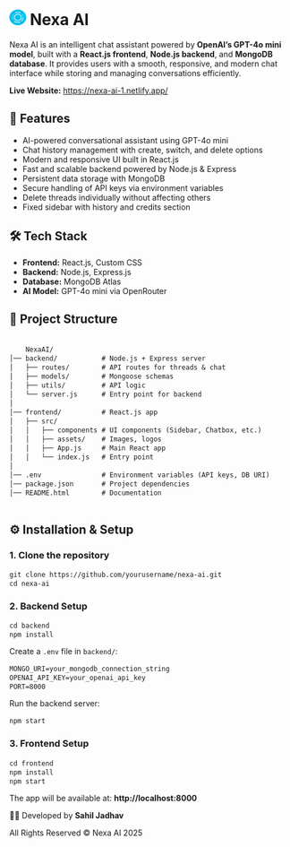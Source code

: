 <body>
  <div class="container">
    <h1><img src="./Frontend/public/nexa.svg"  width="30" height="28"> Nexa AI</h1>
    <p>
      Nexa AI is an intelligent chat assistant powered by <b>OpenAI’s GPT-4o mini model</b>, built with a 
      <b>React.js frontend</b>, <b>Node.js backend</b>, and <b>MongoDB database</b>.  
      It provides users with a smooth, responsive, and modern chat interface while storing and managing conversations efficiently.
    </p>
    <p><strong>Live Website:</strong> <a href="https://nexa-ai-1.netlify.app/" target="_blank">https://nexa-ai-1.netlify.app/</a></p>
    <h2>🚀 Features</h2>
    <ul>
      <li>AI-powered conversational assistant using GPT-4o mini</li>
      <li>Chat history management with create, switch, and delete options</li>
      <li>Modern and responsive UI built in React.js</li>
      <li>Fast and scalable backend powered by Node.js & Express</li>
      <li>Persistent data storage with MongoDB</li>
      <li>Secure handling of API keys via environment variables</li>
      <li>Delete threads individually without affecting others</li>
      <li>Fixed sidebar with history and credits section</li>
    </ul>
    <h2>🛠️ Tech Stack</h2>
    <ul>
      <li><b>Frontend:</b> React.js, Custom CSS</li>
      <li><b>Backend:</b> Node.js, Express.js</li>
      <li><b>Database:</b> MongoDB Atlas</li>
      <li><b>AI Model:</b> GPT-4o mini via OpenRouter</li>
    </ul>
    <h2>📂 Project Structure</h2>
    <pre><code>
    NexaAI/
│── backend/           # Node.js + Express server
│   ├── routes/        # API routes for threads & chat
│   ├── models/        # Mongoose schemas
│   ├── utils/         # API logic
│   └── server.js      # Entry point for backend
│
│── frontend/          # React.js app
│   ├── src/
│   │   ├── components # UI components (Sidebar, Chatbox, etc.)
│   │   ├── assets/    # Images, logos
│   │   ├── App.js     # Main React app
│   │   └── index.js   # Entry point
│
│── .env               # Environment variables (API keys, DB URI)
│── package.json       # Project dependencies
│── README.html        # Documentation
    </code></pre>
    <h2>⚙️ Installation & Setup</h2>
    <h3>1. Clone the repository</h3>
    <pre><code>git clone https://github.com/yourusername/nexa-ai.git
cd nexa-ai</code></pre>
    <h3>2. Backend Setup</h3>
    <pre><code>cd backend
npm install</code></pre>
    <p>Create a <code>.env</code> file in <code>backend/</code>:</p>
    <pre><code>MONGO_URI=your_mongodb_connection_string
OPENAI_API_KEY=your_openai_api_key
PORT=8000</code></pre>
    <p>Run the backend server:</p>
    <pre><code>npm start</code></pre>
    <h3>3. Frontend Setup</h3>
    <pre><code>cd frontend
npm install
npm start</code></pre>
    <p>The app will be available at: <b>http://localhost:8000</b></p>
    <footer>
      <p>👨‍💻 Developed by <b>Sahil Jadhav</b></p>
      <p>All Rights Reserved © Nexa AI 2025</p>
    </footer>
  </div>
</body>
</html>
